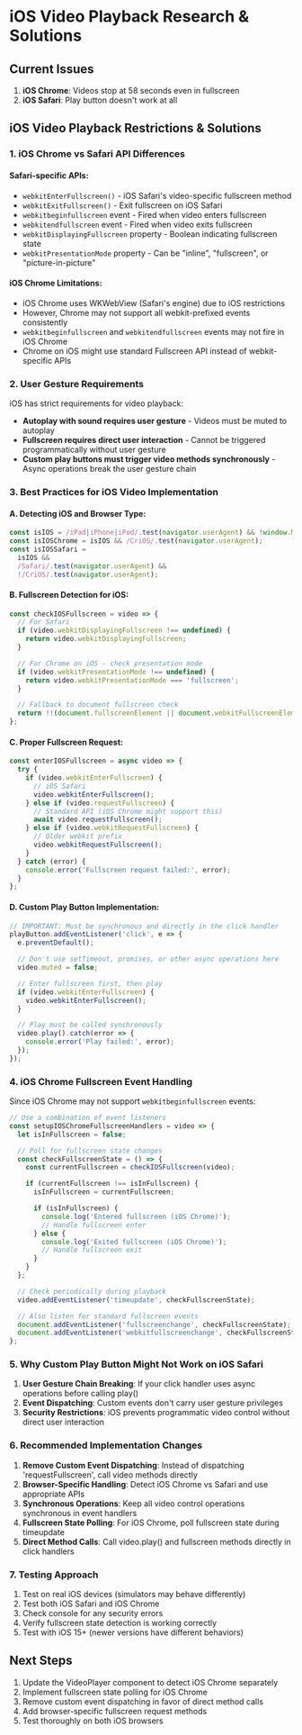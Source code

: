 # iOS Video Playback Research & Solutions

## Current Issues

1. **iOS Chrome**: Videos stop at 58 seconds even in fullscreen
2. **iOS Safari**: Play button doesn't work at all

## iOS Video Playback Restrictions & Solutions

### 1. iOS Chrome vs Safari API Differences

#### Safari-specific APIs:

- `webkitEnterFullscreen()` - iOS Safari's video-specific fullscreen method
- `webkitExitFullscreen()` - Exit fullscreen on iOS Safari
- `webkitbeginfullscreen` event - Fired when video enters fullscreen
- `webkitendfullscreen` event - Fired when video exits fullscreen
- `webkitDisplayingFullscreen` property - Boolean indicating fullscreen state
- `webkitPresentationMode` property - Can be "inline", "fullscreen", or "picture-in-picture"

#### iOS Chrome Limitations:

- iOS Chrome uses WKWebView (Safari's engine) due to iOS restrictions
- However, Chrome may not support all webkit-prefixed events consistently
- `webkitbeginfullscreen` and `webkitendfullscreen` events may not fire in iOS Chrome
- Chrome on iOS might use standard Fullscreen API instead of webkit-specific APIs

### 2. User Gesture Requirements

iOS has strict requirements for video playback:

- **Autoplay with sound requires user gesture** - Videos must be muted to autoplay
- **Fullscreen requires direct user interaction** - Cannot be triggered programmatically without user gesture
- **Custom play buttons must trigger video methods synchronously** - Async operations break the user gesture chain

### 3. Best Practices for iOS Video Implementation

#### A. Detecting iOS and Browser Type:

```javascript
const isIOS = /iPad|iPhone|iPod/.test(navigator.userAgent) && !window.MSStream;
const isIOSChrome = isIOS && /CriOS/.test(navigator.userAgent);
const isIOSSafari =
  isIOS &&
  /Safari/.test(navigator.userAgent) &&
  !/CriOS/.test(navigator.userAgent);
```

#### B. Fullscreen Detection for iOS:

```javascript
const checkIOSFullscreen = video => {
  // For Safari
  if (video.webkitDisplayingFullscreen !== undefined) {
    return video.webkitDisplayingFullscreen;
  }

  // For Chrome on iOS - check presentation mode
  if (video.webkitPresentationMode !== undefined) {
    return video.webkitPresentationMode === 'fullscreen';
  }

  // Fallback to document fullscreen check
  return !!(document.fullscreenElement || document.webkitFullscreenElement);
};
```

#### C. Proper Fullscreen Request:

```javascript
const enterIOSFullscreen = async video => {
  try {
    if (video.webkitEnterFullscreen) {
      // iOS Safari
      video.webkitEnterFullscreen();
    } else if (video.requestFullscreen) {
      // Standard API (iOS Chrome might support this)
      await video.requestFullscreen();
    } else if (video.webkitRequestFullscreen) {
      // Older webkit prefix
      video.webkitRequestFullscreen();
    }
  } catch (error) {
    console.error('Fullscreen request failed:', error);
  }
};
```

#### D. Custom Play Button Implementation:

```javascript
// IMPORTANT: Must be synchronous and directly in the click handler
playButton.addEventListener('click', e => {
  e.preventDefault();

  // Don't use setTimeout, promises, or other async operations here
  video.muted = false;

  // Enter fullscreen first, then play
  if (video.webkitEnterFullscreen) {
    video.webkitEnterFullscreen();
  }

  // Play must be called synchronously
  video.play().catch(error => {
    console.error('Play failed:', error);
  });
});
```

### 4. iOS Chrome Fullscreen Event Handling

Since iOS Chrome may not support `webkitbeginfullscreen` events:

```javascript
// Use a combination of event listeners
const setupIOSChromeFullscreenHandlers = video => {
  let isInFullscreen = false;

  // Poll for fullscreen state changes
  const checkFullscreenState = () => {
    const currentFullscreen = checkIOSFullscreen(video);

    if (currentFullscreen !== isInFullscreen) {
      isInFullscreen = currentFullscreen;

      if (isInFullscreen) {
        console.log('Entered fullscreen (iOS Chrome)');
        // Handle fullscreen enter
      } else {
        console.log('Exited fullscreen (iOS Chrome)');
        // Handle fullscreen exit
      }
    }
  };

  // Check periodically during playback
  video.addEventListener('timeupdate', checkFullscreenState);

  // Also listen for standard fullscreen events
  document.addEventListener('fullscreenchange', checkFullscreenState);
  document.addEventListener('webkitfullscreenchange', checkFullscreenState);
};
```

### 5. Why Custom Play Button Might Not Work on iOS Safari

1. **User Gesture Chain Breaking**: If your click handler uses async operations before calling play()
2. **Event Dispatching**: Custom events don't carry user gesture privileges
3. **Security Restrictions**: iOS prevents programmatic video control without direct user interaction

### 6. Recommended Implementation Changes

1. **Remove Custom Event Dispatching**: Instead of dispatching 'requestFullscreen', call video methods directly
2. **Browser-Specific Handling**: Detect iOS Chrome vs Safari and use appropriate APIs
3. **Synchronous Operations**: Keep all video control operations synchronous in event handlers
4. **Fullscreen State Polling**: For iOS Chrome, poll fullscreen state during timeupdate
5. **Direct Method Calls**: Call video.play() and fullscreen methods directly in click handlers

### 7. Testing Approach

1. Test on real iOS devices (simulators may behave differently)
2. Test both iOS Safari and iOS Chrome
3. Check console for any security errors
4. Verify fullscreen state detection is working correctly
5. Test with iOS 15+ (newer versions have different behaviors)

## Next Steps

1. Update the VideoPlayer component to detect iOS Chrome separately
2. Implement fullscreen state polling for iOS Chrome
3. Remove custom event dispatching in favor of direct method calls
4. Add browser-specific fullscreen request methods
5. Test thoroughly on both iOS browsers
